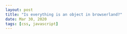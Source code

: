 ```yaml
---
layout: post
title: "Is everything is an object in browserland?"
date: Mar 30, 2020
tags: [css, javascript]
---
```

